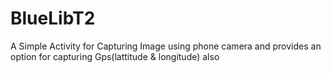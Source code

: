 # BlueLibT2
A Simple Activity for Capturing Image using phone camera and provides an option for capturing Gps(lattitude & longitude) also
